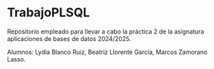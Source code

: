 # TrabajoPLSQL
Repositorio empleado para llevar a cabo la práctica 2 de la asignatura aplicaciones de bases de datos 2024/2025.

Alumnos: Lydia Blanco Ruiz, Beatriz Llorente García, Marcos Zamorano Lasso.
